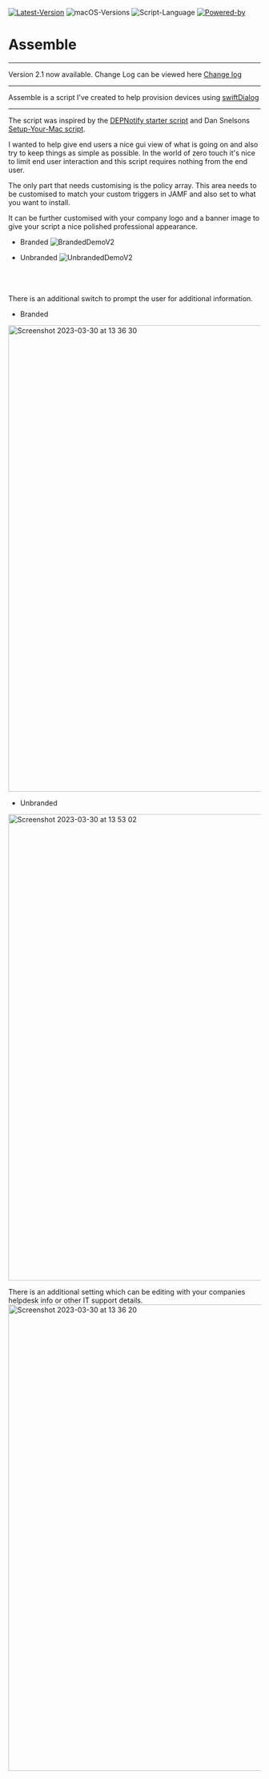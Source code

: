 [![Latest-Version](https://img.shields.io/badge/Latest_Version-2.1-green)](https://github.com/PezzaD84/macOSLAPS/releases) ![macOS-Versions](https://img.shields.io/badge/macOS-11+-blue) ![Script-Language](https://img.shields.io/badge/Coding_Language-Bash-blue) [![Powered-by](https://img.shields.io/badge/Powered_by-SwiftDialog-red)](https://github.com/bartreardon/swiftDialog)

# Assemble

---
Version 2.1 now available.
Change Log can be viewed here [Change log](https://github.com/PezzaD84/Assemble/blob/main/Change%20Log)

---
Assemble is a script I've created to help provision devices using [swiftDialog](https://github.com/bartreardon/swiftDialog)

---
The script was inspired by the [DEPNotify starter script](https://github.com/jamf/DEPNotify-Starter) and Dan Snelsons [Setup-Your-Mac script](https://github.com/dan-snelson/dialog-scripts/tree/main/Setup%20Your%20Mac).

I wanted to help give end users a nice gui view of what is going on and also try to keep things as simple as possible. In the world of zero touch it's nice to limit end user interaction and this script requires nothing from the end user.

The only part that needs customising is the policy array. This area needs to be customised to match your custom triggers in JAMF and also set to what you want to install.

It can be further customised with your company logo and a banner image to give your script a nice polished professional appearance.

- Branded
![BrandedDemoV2](https://user-images.githubusercontent.com/89595349/233336145-589b9bb8-b818-47d1-a546-51a81a6a83e1.png)

- Unbranded
![UnbrandedDemoV2](https://user-images.githubusercontent.com/89595349/233336164-7d7e0faa-d07c-4b78-accd-8a03e9d7849c.png)

<br>
<br>
<br>
There is an additional switch to prompt the user for additional information.


- Branded
<img width="932" alt="Screenshot 2023-03-30 at 13 36 30" src="https://user-images.githubusercontent.com/89595349/233341645-bfa3cbba-1f14-4258-a154-ebd8f3a1288b.png">

- Unbranded
<img width="932" alt="Screenshot 2023-03-30 at 13 53 02" src="https://user-images.githubusercontent.com/89595349/233341677-7b63c0e6-5007-489d-9087-8e0dbb3f7d5c.png">


There is an additional setting which can be editing with your companies helpdesk info or other IT support details.
<img width="932" alt="Screenshot 2023-03-30 at 13 36 20" src="https://user-images.githubusercontent.com/89595349/233344098-c1d83460-dabc-4901-ab5e-b4dcb61366bb.png">
